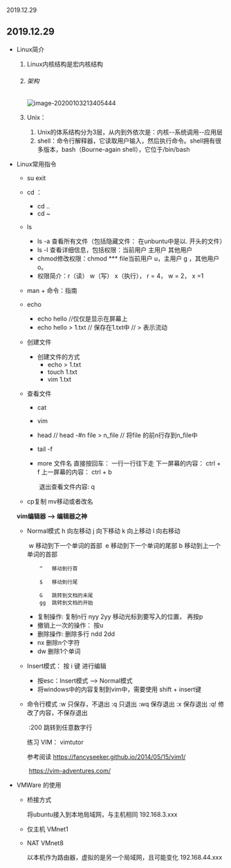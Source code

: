 2019.12.29

## 2019.12.29

+ Linux简介

  1. Linux内核结构是宏内核结构

  2. ###### 架构

     ![image-20200103213405444](C:\Users\Ray\AppData\Roaming\Typora\typora-user-images\image-20200103213405444.png)

  3. Unix：

     1. Unix的体系结构分为3层，从内到外依次是：内核--系统调用--应用层
     2. shell：命令行解释器，它读取用户输入，然后执行命令。shell拥有很多版本，bash（Bourne-again shell），它位于/bin/bash

     

+ Linux常用指令

  + su exit

  + cd ： 

    + cd ..
    + cd ~

  + ls

    + ls -a 查看所有文件（包括隐藏文件： 在unbuntu中是以. 开头的文件）
    + ls -l 查看详细信息，包括权限：当前用户 主用户 其他用户
    + chmod修改权限：chmod *** file当前用户 u，主用户 g ，其他用户 o。
    + 权限简介：r（读） w（写） x（执行）， r = 4， w = 2， x =1
  + man + 命令：指南

  + echo 

    + echo hello //仅仅是显示在屏幕上
    + echo hello > 1.txt // 保存在1.txt中 // > 表示流动

  + 创建文件

    + 创建文件的方式
      + echo  > 1.txt 
      + touch 1.txt
      + vim 1.txt

  + 查看文件

    + cat

    + vim

    + head // head -#n file > n_file // 将file 的前n行存到n_file中

    + tail -f

    + more 文件名
              直接按回车： 一行一行往下走
              下一屏幕的内容： ctrl + f
              上一屏幕的内容： ctrl + b

      ​		退出查看文件内容: q   

  + cp复制  mv移动或者改名

  

  **vim编辑器   -->  编辑器之神**

  + Normal模式 
             h   向左移动
             j   向下移动
             k   向上移动
             l   向右移动

    ​		w   移动到下一个单词的首部
    ​		 e   移动到下一个单词的尾部
     		b   移动到上一个单词的首部

     		^   移动到行首  

     		$   移动到行尾

     		G   跳转到文档的末尾
     		gg  跳转到文档的开始
    + 复制操作:
          复制n行
          nyy  2yy  移动光标到要写入的位置， 再按p
    + 撤销上一次的操作： 按u
    + 删除操作:
          删除多行
          ndd  2dd 
    + nx  删除n个字符
    + dw  删除1个单词

  

  + Insert模式： 按  i 键 进行编辑
    + 按esc：Insert模式  --> Normal模式 
    + 将windows中的内容复制到vim中，需要使用 shift + insert键

  + 命令行模式
        :w<cr>     只保存，不退出
        :q<cr>     只退出
        :wq<cr>    保存退出
        :x<cr>    保存退出
        :q!        修改了内容，不保存退出

    ​	:200        跳转到任意数字行

    练习 VIM： vimtutor

    参考阅读
        https://fancyseeker.github.io/2014/05/15/vim1/

    ​	https://vim-adventures.com/

+ VMWare 的使用

  + 桥接方式     

    将ubuntu接入到本地局域网，与主机相同  192.168.3.xxx

  + 仅主机  VMnet1

  + NAT    VMnet8  

    以本机作为路由器，虚拟的是另一个局域网，且可能变化  192.168.44.xxx



  